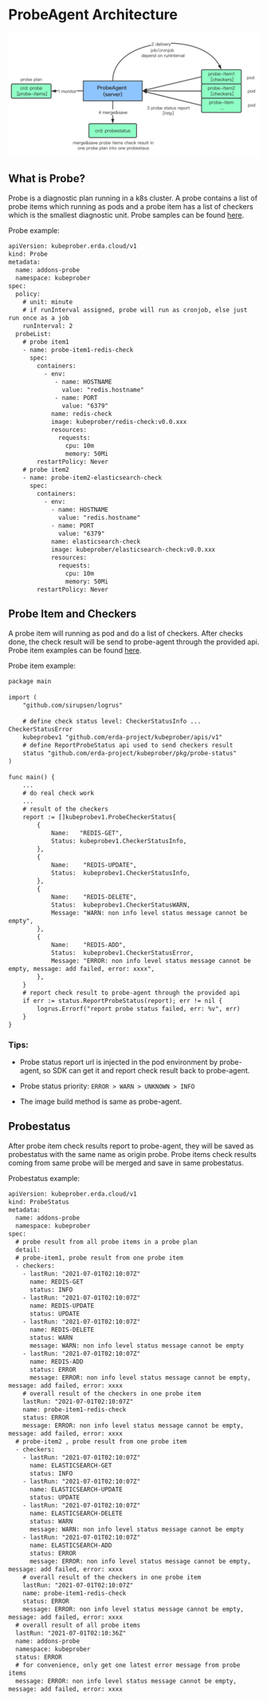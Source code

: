 
# ProbeAgent Architecture
![ProbeAgent Architecture](../docs/assets/probe-agent.jpg)

## What is Probe?
Probe is a diagnostic plan running in a k8s cluster.  A probe contains a list of probe items which running as pods 
and a probe item has a list of checkers which is the smallest diagnostic unit. 
Probe samples can be found [here](../config/samples).

Probe example:
```
apiVersion: kubeprober.erda.cloud/v1
kind: Probe
metadata:
  name: addons-probe
  namespace: kubeprober
spec:
  policy:
    # unit: minute
    # if runInterval assigned, probe will run as cronjob, else just run once as a job
    runInterval: 2
  probeList:
    # probe item1
    - name: probe-item1-redis-check
      spec:
        containers:
          - env:
             - name: HOSTNAME
               value: "redis.hostname"
             - name: PORT
               value: "6379"
            name: redis-check
            image: kubeprober/redis-check:v0.0.xxx
            resources:
              requests:
                cpu: 10m
                memory: 50Mi
        restartPolicy: Never
    # probe item2
    - name: probe-item2-elasticsearch-check
      spec:
        containers:
          - env:
            - name: HOSTNAME
              value: "redis.hostname"
            - name: PORT
              value: "6379"
            name: elasticsearch-check
            image: kubeprober/elasticsearch-check:v0.0.xxx
            resources:
              requests:
                cpu: 10m
                memory: 50Mi
        restartPolicy: Never
```

## Probe Item and Checkers
A probe item will running as pod and do a list of checkers. After checks done, the check result will be send to probe-agent 
through the provided api. Probe item examples can be found [here](../probers).

Probe item example:
```
package main

import (
    "github.com/sirupsen/logrus"
    
    # define check status level: CheckerStatusInfo ... CheckerStatusError
    kubeprobev1 "github.com/erda-project/kubeprober/apis/v1"
    # define ReportProbeStatus api used to send checkers result
    status "github.com/erda-project/kubeprober/pkg/probe-status"
)

func main() {
    ...
    # do real check work
    ...
    # result of the checkers
    report := []kubeprobev1.ProbeCheckerStatus{
		{
			Name:   "REDIS-GET",
			Status: kubeprobev1.CheckerStatusInfo,
		},
		{
			Name:    "REDIS-UPDATE",
			Status:  kubeprobev1.CheckerStatusInfo,
		},
		{
			Name:    "REDIS-DELETE",
			Status:  kubeprobev1.CheckerStatusWARN,
			Message: "WARN: non info level status message cannot be empty",
		},
		{
			Name:    "REDIS-ADD",
			Status:  kubeprobev1.CheckerStatusError,
			Message: "ERROR: non info level status message cannot be empty, message: add failed, error: xxxx",
		},
	}
    # report check result to probe-agent through the provided api
    if err := status.ReportProbeStatus(report); err != nil {
		logrus.Errorf("report probe status failed, err: %v", err)
	}
}
```

### Tips:

* Probe status report url is injected in the pod environment by probe-agent, so SDK can get it and report check result
back to probe-agent.

* Probe status priority: `ERROR > WARN > UNKNOWN > INFO`

* The image build method is same as probe-agent.



## Probestatus
After probe item check results report to probe-agent, they will be saved as probestatus with the same name as origin probe. 
Probe items check results coming from same probe will be merged and save in same probestatus.

Probestatus example:
```
apiVersion: kubeprober.erda.cloud/v1
kind: ProbeStatus
metadata:
  name: addons-probe
  namespace: kubeprober
spec:
  # probe result from all probe items in a probe plan
  detail:
  # probe-item1, probe result from one probe item
  - checkers:
    - lastRun: "2021-07-01T02:10:07Z"
      name: REDIS-GET
      status: INFO
    - lastRun: "2021-07-01T02:10:07Z"
      name: REDIS-UPDATE
      status: UPDATE
    - lastRun: "2021-07-01T02:10:07Z"
      name: REDIS-DELETE
      status: WARN
      message: WARN: non info level status message cannot be empty
    - lastRun: "2021-07-01T02:10:07Z"
      name: REDIS-ADD
      status: ERROR
      message: ERROR: non info level status message cannot be empty, message: add failed, error: xxxx
    # overall result of the checkers in one probe item
    lastRun: "2021-07-01T02:10:07Z"
    name: probe-item1-redis-check
    status: ERROR
    message: ERROR: non info level status message cannot be empty, message: add failed, error: xxxx
  # probe-item2 , probe result from one probe item
  - checkers:
    - lastRun: "2021-07-01T02:10:07Z"
      name: ELASTICSEARCH-GET
      status: INFO
    - lastRun: "2021-07-01T02:10:07Z"
      name: ELASTICSEARCH-UPDATE
      status: UPDATE
    - lastRun: "2021-07-01T02:10:07Z"
      name: ELASTICSEARCH-DELETE
      status: WARN
      message: WARN: non info level status message cannot be empty
    - lastRun: "2021-07-01T02:10:07Z"
      name: ELASTICSEARCH-ADD
      status: ERROR
      message: ERROR: non info level status message cannot be empty, message: add failed, error: xxxx
    # overall result of the checkers in one probe item
    lastRun: "2021-07-01T02:10:07Z"
    name: probe-item1-redis-check
    status: ERROR
    message: ERROR: non info level status message cannot be empty, message: add failed, error: xxxx
  # overall result of all probe items
  lastRun: "2021-07-01T02:10:36Z"
  name: addons-probe
  namespace: kubeprober
  status: ERROR
  # for convenience, only get one latest error message from probe items
  message: ERROR: non info level status message cannot be empty, message: add failed, error: xxxx
``` 